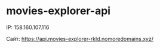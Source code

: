 # movies-explorer-api

IP: 158.160.107.116

Сайт: https://api.movies-explorer-rkld.nomoredomains.xyz/
